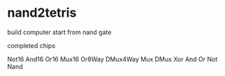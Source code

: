 # nand2tetris
build computer start from nand gate

completed chips


Not16 And16 Or16 Mux16
Or8Way DMux4Way
Mux DMux
Xor
And Or
Not 
Nand